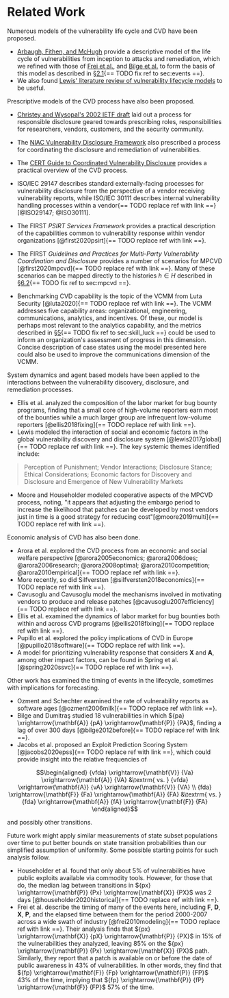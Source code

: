 # Related Work

Numerous models of the vulnerability life cycle and
CVD have been proposed.

- [Arbaugh, Fithen, and McHugh](https://doi.org/10.1109/2.889093)
provide a descriptive model of the
life cycle of vulnerabilities from inception to attacks and remediation, which we refined with those of
[Frei et al.](https://doi.org/10.1007/978-1-4419-6967-5_6), and [Bilge et al.](https://doi.org/10.1145/2382196.2382284) to form the
basis of this model as described in
§[2.1](#sec:events){== TODO fix ref to sec:events ==}.
- We also found
[Lewis' literature review of vulnerability lifecycle models](http://dspace.lib.cranfield.ac.uk/handle/1826/12665) to
be useful.

Prescriptive models of the CVD process have also been proposed.

- [Christey
and Wysopal's 2002 IETF draft](https://datatracker.ietf.org/doc/html/draft-christey-wysopal-vuln-disclosure-00)
laid out a process for responsible
disclosure geared towards prescribing roles, responsibilities for
researchers, vendors, customers, and the security community.

- The [NIAC Vulnerability Disclosure Framework](https://www.dhs.gov/xlibrary/assets/vdwgreport.pdf)
also prescribed a process for coordinating the disclosure and
remediation of vulnerabilities.

- The [CERT Guide to Coordinated Vulnerability Disclosure](https://vuls.cert.org/confluence/display/CVD) provides a practical overview of
the CVD process.
- ISO/IEC 29147 describes standard externally-facing processes for vulnerability disclosure from the
perspective of a vendor receiving vulnerability reports, while ISO/IEC
30111 describes internal vulnerability handling processes within a
vendor{== TODO replace ref with link ==} [@ISO29147; @ISO30111].
- The FIRST *PSIRT Services Framework* provides a practical
description of the capabilities common to vulnerability response within
vendor organizations [@first2020psirt]{== TODO replace ref with link ==}.
- The FIRST *Guidelines
and Practices for Multi-Party Vulnerability Coordination and Disclosure*
provides a number of scenarios for MPCVD [@first2020mpcvd]{== TODO replace ref with link ==}. Many of these
scenarios can be mapped directly to the histories $h \in H$ described in
§[6.2](#sec:mpcvd){== TODO fix ref to sec:mpcvd ==}.

- Benchmarking CVD
capability is the topic of the VCMM from Luta Security [@luta2020]{== TODO replace ref with link ==}. The
VCMM addresses
five capability areas: organizational, engineering, communications,
analytics, and incentives. Of these, our model is perhaps most relevant
to the analytics capability, and the metrics described in
§[5](#sec:skill_luck){== TODO fix ref to sec:skill_luck ==}
could be used to inform an organization's assessment of progress in this
dimension. Concise description of case states using the model presented
here could also be used to improve the communications dimension of the
VCMM.

System dynamics and agent based models have been applied to the
interactions between the vulnerability discovery, disclosure, and
remediation processes.

- Ellis et al. analyzed the composition of the
labor market for bug bounty programs, finding that a small core of
high-volume reporters earn most of the bounties while a much larger
group are infrequent low-volume reporters [@ellis2018fixing]{== TODO replace ref with link ==}.
- Lewis
modeled the interaction of social and economic factors in the global
vulnerability discovery and disclosure system [@lewis2017global]{== TODO replace ref with link ==}. The
key systemic themes identified include:

> Perception of Punishment; Vendor Interactions; Disclosure Stance;
> Ethical Considerations; Economic factors for Discovery and Disclosure
> and Emergence of New Vulnerability Markets

- Moore and Householder modeled cooperative aspects of the
MPCVD process,
noting, \"it appears that adjusting the embargo period to increase the
likelihood that patches can be developed by most vendors just in time is
a good strategy for reducing cost\"[@moore2019multi]{== TODO replace ref with link ==}.

Economic analysis of CVD has also been done.

- Arora et al. explored the CVD process
from an economic and social welfare
perspective [@arora2005economics; @arora2006does; @arora2006research; @arora2008optimal; @arora2010competition; @arora2010empirical]{== TODO replace ref with link ==}.
- More recently, so did Silfversten [@silfversten2018economics]{== TODO replace ref with link ==}.
- Cavusoglu and Cavusoglu model the mechanisms involved in motivating vendors to
produce and release patches [@cavusoglu2007efficiency]{== TODO replace ref with link ==}.
- Ellis et al.
examined the dynamics of labor market for bug bounties both within and
across CVD programs
[@ellis2018fixing]{== TODO replace ref with link ==}.
- Pupillo et al. explored the policy implications of
CVD in Europe [@pupillo2018software]{== TODO replace ref with link ==}.
- A model for prioritizing vulnerability response
that considers $\mathbf{X}$ and $\mathbf{A}$, among other impact
factors, can be found in Spring et al. [@spring2020ssvc]{== TODO replace ref with link ==}.

Other work has examined the timing of events in the lifecycle, sometimes
with implications for forecasting.

- Ozment and Schechter examined the
rate of vulnerability reports as software ages [@ozment2006milk]{== TODO replace ref with link ==}.
- Bilge
and Dumitraş studied 18 vulnerabilities in which
${pa} \xrightarrow{\mathbf{A}} {pA} \xrightarrow{\mathbf{P}} {PA}$,
finding a lag of over 300 days [@bilge2012before]{== TODO replace ref with link ==}.
- Jacobs et al.
proposed an Exploit Prediction Scoring System [@jacobs2020epss]{== TODO replace ref with link ==}, which
could provide insight into the relative frequencies of

$$\begin{aligned}
{vfda} \xrightarrow{\mathbf{V}} {Va} \xrightarrow{\mathbf{A}} {VA}
&\textrm{ vs. }
{vfda} \xrightarrow{\mathbf{A}} {vA} \xrightarrow{\mathbf{V}} {VA} \\
{fda} \xrightarrow{\mathbf{F}} {Fa} \xrightarrow{\mathbf{A}} {FA}
&\textrm{ vs. }
{fda} \xrightarrow{\mathbf{A}} {fA} \xrightarrow{\mathbf{F}} {FA}
\end{aligned}$$

and possibly other transitions.

Future work might apply similar measurements of state subset populations
over time to put better bounds on state transition probabilities than
our simplified assumption of uniformity. Some possible starting points
for such analysis follow.

- Householder et al. found that only about 5% of vulnerabilities have
public exploits available via commodity tools. However, for those that
do, the median lag between transitions in
${px} \xrightarrow{\mathbf{P}} {Px} \xrightarrow{\mathbf{X}} {PX}$ was 2
days [@householder2020historical]{== TODO replace ref with link ==}.
- Frei et al. describe the timing of many of the events here, including
$\mathbf{F}$, $\mathbf{D}$, $\mathbf{X}$, $\mathbf{P}$, and the elapsed
time between them for the period 2000-2007 across a wide swath of
industry [@frei2010modeling]{== TODO replace ref with link ==}. Their analysis finds that
${px} \xrightarrow{\mathbf{X}} {pX} \xrightarrow{\mathbf{P}} {PX}$ in
15% of the vulnerabilities they analyzed, leaving 85% on the
${px} \xrightarrow{\mathbf{P}} {Px} \xrightarrow{\mathbf{X}} {PX}$ path.
Similarly, they report that a patch is available on or before the date
of public awareness in 43% of vulnerabilities. In other words, they find
that ${fp} \xrightarrow{\mathbf{F}} {Fp} \xrightarrow{\mathbf{P}} {FP}$
43% of the time, implying that
${fp} \xrightarrow{\mathbf{P}} {fP} \xrightarrow{\mathbf{F}} {FP}$ 57%
of the time.
